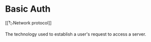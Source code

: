 
# Basic Auth

[[🏷️Network protocol]]

The technology used to establish a user's request to access a server.

